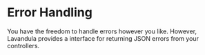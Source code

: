 # Error Handling

You have the freedom to handle errors however you like. However, Lavandula provides a interface for returning JSON errors from your controllers.



```

```